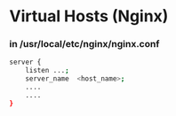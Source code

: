# Virtual Hosts (Nginx)

### in /usr/local/etc/nginx/nginx.conf
```sh
server {
	listen ...;
	server_name  <host_name>;
	....
	....
}
```
